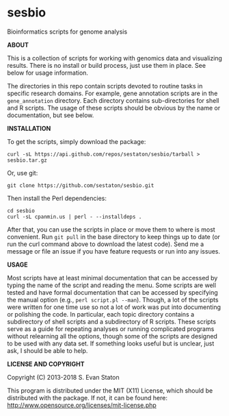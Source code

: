 sesbio
======

Bioinformatics scripts for genome analysis

**ABOUT**

This is a collection of scripts for working with genomics data and visualizing results. There is no install or build process, just use them in place. See below for usage information.

The directories in this repo contain scripts devoted to routine tasks in specific research domains. For example, gene annotation scripts are in the `gene_annotation` directory. Each directory contains sub-directories for shell and R scripts. The usage of these scripts should be obvious by the name or documentation, but see below.

**INSTALLATION**

To get the scripts, simply download the package:

    curl -sL https://api.github.com/repos/sestaton/sesbio/tarball > sesbio.tar.gz

Or, use git:

    git clone https://github.com/sestaton/sesbio.git

Then install the Perl dependencies:

    cd sesbio
    curl -sL cpanmin.us | perl - --installdeps .

After that, you can use the scripts in place or move them to where is most convenient. Run `git pull` in the base directory to keep things up to date (or run the curl command above to download the latest code). Send me a message or file an issue if you have feature requests or run into any issues.

**USAGE**

Most scripts have at least minimal documentation that can be accessed by typing the name of the script and reading the menu. Some scripts are well tested and have formal documentation that can be accessed by specifying the manual option (e.g., `perl script.pl --man`). Though, a lot of the scripts were written for one time use so not a lot of work was put into documenting or polishing the code. In particular, each topic directory contains a subdirectory of shell scripts and a subdirectory of R scripts. These scripts serve as a guide for repeating analyses or running complicated programs without relearning all the options, though some of the scripts are designed to be used with any data set. If something looks useful but is unclear, just ask, I should be able to help.

**LICENSE AND COPYRIGHT**

Copyright (C) 2013-2018 S. Evan Staton

This program is distributed under the MIT (X11) License, which should be distributed with the package. 
If not, it can be found here: http://www.opensource.org/licenses/mit-license.php
